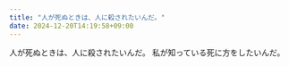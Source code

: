 ```yaml
---
title: "人が死ぬときは、人に殺されたいんだ。"
date: 2024-12-20T14:19:58+09:00
---
```

人が死ぬときは、人に殺されたいんだ。
私が知っている死に方をしたいんだ。
